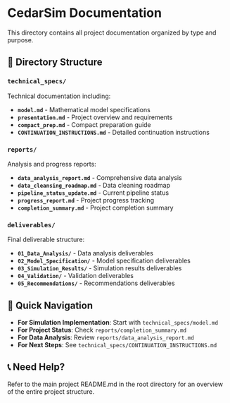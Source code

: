 # CedarSim Documentation

This directory contains all project documentation organized by type and purpose.

## 📁 Directory Structure

### `technical_specs/`
Technical documentation including:
- **`model.md`** - Mathematical model specifications
- **`presentation.md`** - Project overview and requirements
- **`compact_prep.md`** - Compact preparation guide
- **`CONTINUATION_INSTRUCTIONS.md`** - Detailed continuation instructions

### `reports/`
Analysis and progress reports:
- **`data_analysis_report.md`** - Comprehensive data analysis
- **`data_cleansing_roadmap.md`** - Data cleaning roadmap
- **`pipeline_status_update.md`** - Current pipeline status
- **`progress_report.md`** - Project progress tracking
- **`completion_summary.md`** - Project completion summary

### `deliverables/`
Final deliverable structure:
- **`01_Data_Analysis/`** - Data analysis deliverables
- **`02_Model_Specification/`** - Model specification deliverables
- **`03_Simulation_Results/`** - Simulation results deliverables
- **`04_Validation/`** - Validation deliverables
- **`05_Recommendations/`** - Recommendations deliverables

## 🚀 Quick Navigation

- **For Simulation Implementation**: Start with `technical_specs/model.md`
- **For Project Status**: Check `reports/completion_summary.md`
- **For Data Analysis**: Review `reports/data_analysis_report.md`
- **For Next Steps**: See `technical_specs/CONTINUATION_INSTRUCTIONS.md`

## 📞 Need Help?

Refer to the main project README.md in the root directory for an overview of the entire project structure.

